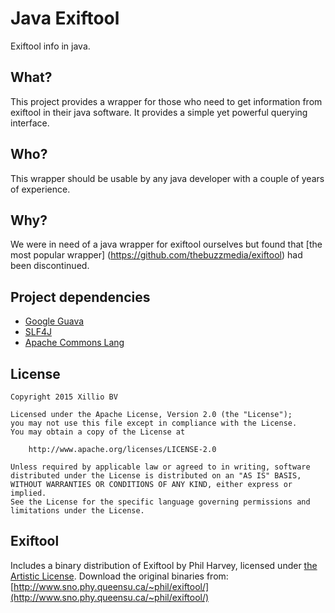 # Java Exiftool
Exiftool info in java.

## What?
This project provides a wrapper for those who need to get information from exiftool in their java software.
It provides a simple yet powerful querying interface.

## Who?
This wrapper should be usable by any java developer with a couple of years of experience.

## Why?
We were in need of a java wrapper for exiftool ourselves but found that 
[the most popular wrapper] (https://github.com/thebuzzmedia/exiftool) had been discontinued.

## Project dependencies
- [Google Guava](https://github.com/google/guava)
- [SLF4J](https://github.com/qos-ch/slf4j)
- [Apache Commons Lang](https://github.com/apache/commons-lang)

## License

    Copyright 2015 Xillio BV
    
    Licensed under the Apache License, Version 2.0 (the "License");
    you may not use this file except in compliance with the License.
    You may obtain a copy of the License at
    
        http://www.apache.org/licenses/LICENSE-2.0
    
    Unless required by applicable law or agreed to in writing, software
    distributed under the License is distributed on an "AS IS" BASIS,
    WITHOUT WARRANTIES OR CONDITIONS OF ANY KIND, either express or implied.
    See the License for the specific language governing permissions and
    limitations under the License.

## Exiftool

Includes a binary distribution of Exiftool by Phil Harvey, licensed under [the Artistic License](http://dev.perl.org/licenses/artistic.html). Download the original binaries from: [http://www.sno.phy.queensu.ca/~phil/exiftool/](http://www.sno.phy.queensu.ca/~phil/exiftool/)